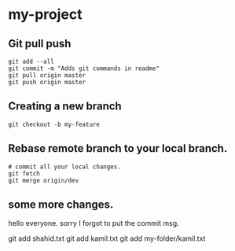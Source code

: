 # my-project


## Git pull push
```
git add --all
git commit -m "Adds git commands in readme"
git pull origin master
git push origin master
```

## Creating a new branch
```
git checkout -b my-feature
```

## Rebase remote branch to your local branch.
```
# commit all your local changes.
git fetch
git merge origin/dev
```

## some more changes.
hello everyone. sorry I forgot to put the commit msg.

git add shahid.txt
git add kamil.txt
git add my-folder/kamil.txt
